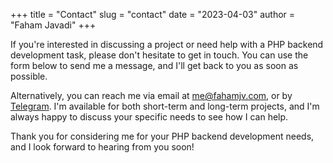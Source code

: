 +++
title = "Contact"
slug = "contact"
date = "2023-04-03"
author = "Faham Javadi"
+++

If you're interested in discussing a project or need help with a PHP backend development task, please don't hesitate to get in touch. You can use the form below to send me a message, and I'll get back to you as soon as possible.

Alternatively, you can reach me via email at me@fahamjv.com, or by [Telegram](https://t.me/fmmjv). I'm available for both short-term and long-term projects, and I'm always happy to discuss your specific needs to see how I can help.

Thank you for considering me for your PHP backend development needs, and I look forward to hearing from you soon!
